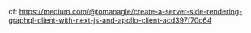 cf: https://medium.com/@tomanagle/create-a-server-side-rendering-graphql-client-with-next-js-and-apollo-client-acd397f70c64

